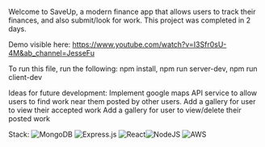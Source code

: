 Welcome to SaveUp, a modern finance app that allows users to track their finances, and also submit/look for work. This project was completed in 2 days.

Demo visible here: https://www.youtube.com/watch?v=I3Sfr0sU-4M&ab_channel=JesseFu

To run this file, run the following: npm install, npm run server-dev, npm run client-dev

Ideas for future development:
Implement google maps API service to allow users to find work near them posted by other users.
Add a gallery for user to view their accepted work
Add a gallery for user to view/delete their posted work


Stack: ![MongoDB](https://img.shields.io/badge/MongoDB-%234ea94b.svg?style=for-the-badge&logo=mongodb&logoColor=white) ![Express.js](https://img.shields.io/badge/express.js-%23404d59.svg?style=for-the-badge&logo=express&logoColor=%2361DAFB) ![React](https://img.shields.io/badge/react-%2320232a.svg?style=for-the-badge&logo=react&logoColor=%2361DAFB)![NodeJS](https://img.shields.io/badge/node.js-6DA55F?style=for-the-badge&logo=node.js&logoColor=white) ![AWS](https://img.shields.io/badge/AWS-%23FF9900.svg?style=for-the-badge&logo=amazon-aws&logoColor=white)

